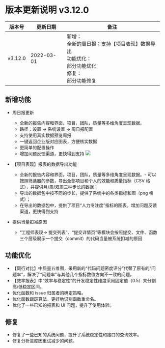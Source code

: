 # 版本更新说明 v3.12.0

| 版本号<br/>  | 更新日期<br/>   | 备注<br/>                                                                                                          |
| ------------ | --------------- | ------------------------------------------------------------------------------------------------------------------ |
| v3.12.0<br/> | 2022-03-01<br/> | 新增：<br/>全新的周日报；支持【项目表现】数据导出<br/>功能优化：<br/>部分功能优化<br/>修复：<br/>部分功能修复<br/> |

## 新增功能

- 周日报更新

  - 全新的报告内容和界面，项目，团队，质量等多维角度呈现数据。
  - 路径：设置 -> 系统设置 -> 周日报配置
  - 支持使用真实数据预览周报
  - 一键返回企业版对应图表，方便核实数据
  - 更简单的配置操作
  - 增加问题反馈渠道，更快得到支持
    ![](https://release-note.oss-cn-hongkong.aliyuncs.com/release-note/LJHEb6pv5oFqZXx46SqcsQdCnhg.png)
- 【项目表现】报表的数据导出功能

  - 全新的报告内容和界面，项目，团队，质量等多维角度呈现数据。- 可以按照筛选器的参数，导出全部项目和个人的效能和质量指标（CSV 格式），并提供月/周/双周三种步长的数据；
  - 导出的数据包中按不同的步长，提供了系统中的各类指标和图（png 格式）；
  - 在导出的数据包中，提供了项目“人力专注度”指标的图表。增加问题反馈渠道，更快得到支持
- 提供当量扣减原因

  - “工程师表现-> 提交列表”、“提交详情页”等模块会按照提交、文件、函数三个层级展示一个提交（commit）的代码当量被系统扣减的原因

## 功能优化

- 【同行对比】中质量五维图，采用新的“代码问题密度评分”代替了原有的“问题率”，解决了“问题率”与其他几个指标数值方向不一致的问题。
- 【效率报表】中“效率与稳定性”的开发稳定性维度采用固定值（0.5）来分割高/低稳定区间。
- 优化函数和 issue 归属者的确定策略。
- 优化函数跟踪算法，更好地识别函数重命名。
- 优化了一些已知的报表和 UI 问题，提升了使用体验。

## 修复

- 修复了一些已知的系统问题，提升了系统稳定性和接口的查询效率。
- 修复分析进度因重试减少的问题。


